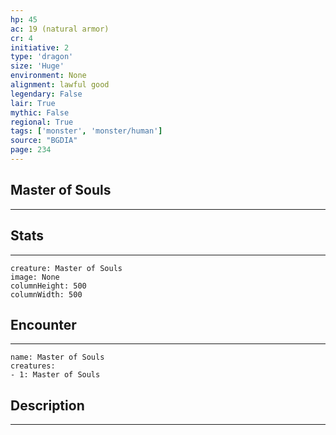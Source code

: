 ```yaml
---
hp: 45
ac: 19 (natural armor)
cr: 4
initiative: 2
type: 'dragon'    
size: 'Huge'
environment: None
alignment: lawful good
legendary: False
lair: True
mythic: False
regional: True
tags: ['monster', 'monster/human']
source: "BGDIA"
page: 234
---
```


## Master of Souls
---



## Stats
---

```statblock
creature: Master of Souls
image: None
columnHeight: 500
columnWidth: 500
```

## Encounter
---

```encounter-table
name: Master of Souls
creatures:
- 1: Master of Souls
```

## Description
---




